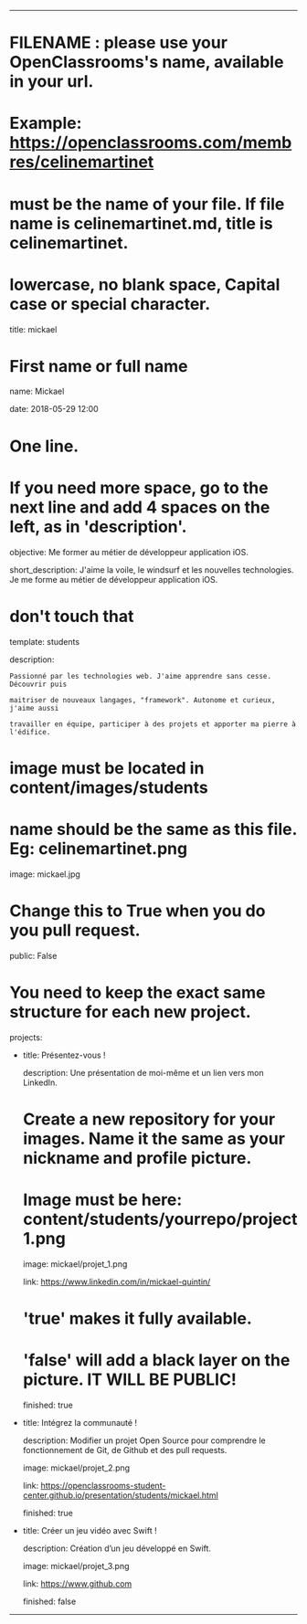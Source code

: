 ---


# FILENAME : please use your OpenClassrooms's name, available in your url.

# Example: https://openclassrooms.com/membres/celinemartinet

# must be the name of your file. If file name is celinemartinet.md, title is celinemartinet.

# lowercase, no blank space, Capital case or special character.

title: mickael


# First name or full name

name: Mickael

date: 2018-05-29 12:00


# One line.

# If you need more space, go to the next line and add 4 spaces on the left, as in 'description'.

objective: Me former au métier de développeur application iOS.

short_description: J'aime la voile, le windsurf et les nouvelles technologies. Je me forme au métier de développeur application iOS.


# don't touch that

template: students

description:
    
    Passionné par les technologies web. J'aime apprendre sans cesse. Découvrir puis
    
    maitriser de nouveaux langages, "framework". Autonome et curieux, j'aime aussi
    
    travailler en équipe, participer à des projets et apporter ma pierre à l'édifice.


# image must be located in content/images/students

# name should be the same as this file. Eg: celinemartinet.png

image: mickael.jpg


# Change this to True when you do you pull request.

public: False


# You need to keep the exact same structure for each new project.

projects:

  - title: Présentez-vous !

    description: Une présentation de moi-même et un lien vers mon LinkedIn.

    # Create a new repository for your images. Name it the same as your nickname and profile picture.

    # Image must be here: content/students/yourrepo/project1.png

    image: mickael/projet_1.png

    link: https://www.linkedin.com/in/mickael-quintin/

    # 'true' makes it fully available.

    # 'false' will add a black layer on the picture. IT WILL BE PUBLIC!

    finished: true

  - title: Intégrez la communauté !

    description: Modifier un projet Open Source pour comprendre le fonctionnement de Git, de Github et des pull requests. 

    image: mickael/projet_2.png

    link: https://openclassrooms-student-center.github.io/presentation/students/mickael.html

    finished: true

  - title: Créer un jeu vidéo avec Swift !

    description: Création d’un jeu développé en Swift.

    image: mickael/projet_3.png

    link: https://www.github.com

    finished: false

---